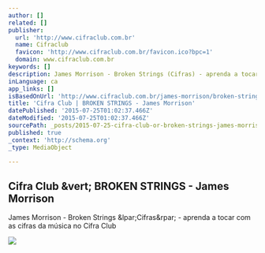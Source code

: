 ```yaml
---
author: []
related: []
publisher:
  url: 'http://www.cifraclub.com.br'
  name: Cifraclub
  favicon: 'http://www.cifraclub.com.br/favicon.ico?bpc=1'
  domain: www.cifraclub.com.br
keywords: []
description: James Morrison - Broken Strings (Cifras) - aprenda a tocar com as cifras da música no Cifra Club
inLanguage: ca
app_links: []
isBasedOnUrl: 'http://www.cifraclub.com.br/james-morrison/broken-strings/'
title: 'Cifra Club | BROKEN STRINGS - James Morrison'
datePublished: '2015-07-25T01:02:37.466Z'
dateModified: '2015-07-25T01:02:37.466Z'
sourcePath: _posts/2015-07-25-cifra-club-or-broken-strings-james-morrison.md
published: true
_context: 'http://schema.org'
_type: MediaObject

---
```

<article style=""><h1>Cifra Club &amp;vert; BROKEN STRINGS - James Morrison</h1><p>James Morrison - Broken Strings &amp;lpar;Cifras&amp;rpar; - aprenda a tocar com as cifras da música no Cifra Club</p><img src="http://img.youtube.com/vi/cxb2GQOWNZA/default.jpg" /></article>